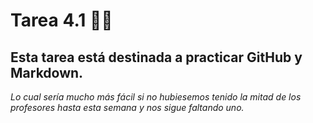 # Tarea 4.1 👋😄
## Esta tarea está destinada a practicar GitHub y Markdown.
_Lo cual sería mucho más fácil si no hubiesemos tenido la mitad de los profesores hasta esta semana y nos sigue faltando uno._
